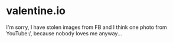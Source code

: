 # valentine.io

I'm sorry, I have stolen images from FB and I think one photo from YouTube:/, because nobody loves me anyway...
